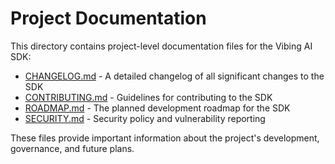 # Project Documentation

This directory contains project-level documentation files for the Vibing AI SDK:

- [CHANGELOG.md](CHANGELOG.md) - A detailed changelog of all significant changes to the SDK
- [CONTRIBUTING.md](CONTRIBUTING.md) - Guidelines for contributing to the SDK 
- [ROADMAP.md](ROADMAP.md) - The planned development roadmap for the SDK
- [SECURITY.md](SECURITY.md) - Security policy and vulnerability reporting

These files provide important information about the project's development, governance, and future plans. 